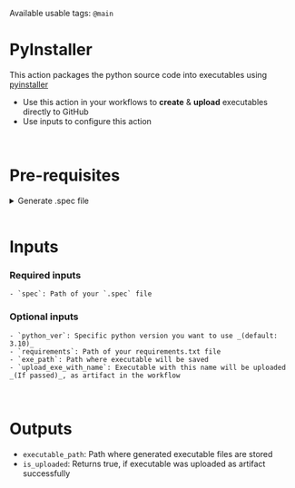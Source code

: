 Available usable tags: `@main`

# PyInstaller
This action packages the python source code into executables using [pyinstaller](https://pyinstaller.org)
  - Use this action in your workflows to **create** & **upload** executables directly to GitHub
  - Use inputs to configure this action

<br>

# Pre-requisites

  <details>
  <summary>Generate .spec file</summary>

  - Clone your repository to your PC
  - Install pyinstaller: `pip install pyinstaller`
  - Run pyinstaller to generate `.spec` file: `pyinstaller <appname>.py`
  - Modify `.spec` file according to your needs
  - Push that `.spec` file to your repo
  </details>


<br>

# Inputs

  ### Required inputs
    - `spec`: Path of your `.spec` file


  ### Optional inputs
    - `python_ver`: Specific python version you want to use _(default: 3.10)_
    - `requirements`: Path of your requirements.txt file
    - `exe_path`: Path where executable will be saved
    - `upload_exe_with_name`: Executable with this name will be uploaded _(If passed)_, as artifact in the workflow


<br>

# Outputs
  - `executable_path`: Path where generated executable files are stored
  - `is_uploaded`: Returns true, if executable was uploaded as artifact successfully
